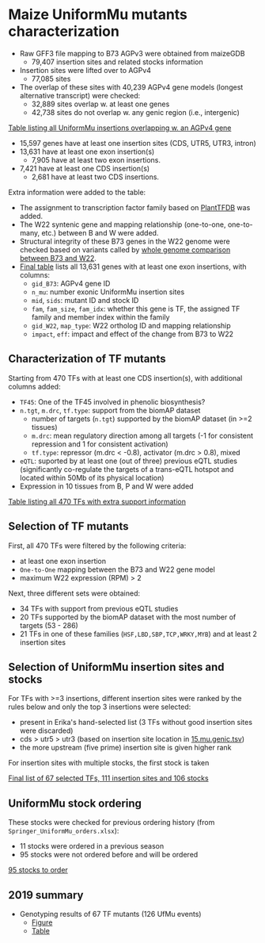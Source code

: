 Maize UniformMu mutants characterization
================

* Raw GFF3 file mapping to B73 AGPv3 were obtained from maizeGDB
  * 79,407 insertion sites and related stocks information
* Insertion sites were lifted over to AGPv4
  * 77,085 sites
* The overlap of these sites with 40,239 AGPv4 gene models (longest alternative transcript) were checked:
  * 32,889 sites overlap w. at least one genes
  * 42,738 sites do not overlap w. any genic region (i.e., intergenic)

[Table listing all UniformMu insertions overlapping w. an AGPv4 gene](15.mu.genic.tsv)

* 15,597 genes have at least one insertion sites (CDS, UTR5, UTR3, intron)
* 13,631 have at least one exon insertion(s)
  * 7,905 have at least two exon insertions.
* 7,421 have at least one CDS insertion(s)
  * 2,681 have at least two CDS insertions.

Extra information were added to the table:
* The assignment to transcription factor family based on [PlantTFDB](http://planttfdb.cbi.pku.edu.cn/index.php?sp=Zma) was added.
* The W22 syntenic gene and mapping relationship (one-to-one, one-to-many, etc.) between B and W were added.
* Structural integrity of these B73 genes in the W22 genome were checked based on variants called by [whole genome comparison between B73 and W22](https://github.com/orionzhou/wgc/blob/master/Rmd/wgc.md).
* [Final table](16.gene.mu.tsv) lists all 13,631 genes with at least one exon insertions, with columns:
  * `gid_B73`: AGPv4 gene ID
  * `n_mu`: number exonic UniformMu insertion sites
  * `mid`, `sids`: mutant ID and stock ID
  * `fam`, `fam_size`, `fam_idx`: whether this gene is TF, the assigned TF family and member index within the family
  * `gid_W22`, `map_type`: W22 ortholog ID and mapping relationship
  * `impact`, `eff`: impact and effect of the change from B73 to W22

## Characterization of TF mutants

Starting from 470 TFs with at least one CDS insertion(s), with additional columns added:
* `TF45`: One of the TF45 involved in phenolic biosynthesis?
* `n.tgt`, `m.drc`, `tf.type`: support from the biomAP dataset
  * number of targets (`n.tgt`) supported by the biomAP dataset (in >=2 tissues)
  * `m.drc`: mean regulatory direction among all targets (-1 for consistent repression and 1 for consistent activation)
  * `tf.type`: repressor (m.drc < -0.8), activator (m.drc > 0.8), mixed
* `eQTL`: suported by at least one (out of three) previous eQTL studies (significantly co-regulate the targets of a trans-eQTL hotspot and located within 50Mb of its physical location)
* Expression in 10 tissues from B, P and W were added

[Table listing all 470 TFs with extra support information](21.tf.note.tsv)

## Selection of TF mutants

First, all 470 TFs were filtered by the following criteria:
* at least one exon insertion
* `One-to-One` mapping between the B73 and W22 gene model
* maximum W22 expression (RPM) > 2

Next, three different sets were obtained:
* 34 TFs with support from previous eQTL studies
* 20 TFs supported by the biomAP dataset with the most number of targets (53 - 286)
* 21 TFs in one of these families (`HSF,LBD,SBP,TCP,WRKY,MYB`) and at least 2 insertion sites

## Selection of UniformMu insertion sites and stocks

For TFs with >=3 insertions, different insertion sites were ranked by the rules below and only the top 3 insertions were selected:
* present in Erika's hand-selected list (3 TFs without good insertion sites were discarded)
* cds > utr5 > utr3 (based on insertion site location in [15.mu.genic.tsv](15.mu.genic.tsv))
* the more upstream (five prime) insertion site is given higher rank

For insertion sites with multiple stocks, the first stock is taken

[Final list of 67 selected TFs, 111 insertion sites and 106 stocks](https://docs.google.com/spreadsheets/d/1O4fHFqv-60JWQNa0E55ePWOd7gGJdj89HCXyt8e1nVA/edit?usp=sharing)

## UniformMu stock ordering

These stocks were checked for previous ordering history (from `Springer_UniformMu_orders.xlsx`):
* 11 stocks were ordered in a previous season
* 95 stocks were not ordered before and will be ordered

[95 stocks to order](https://docs.google.com/spreadsheets/d/1O4fHFqv-60JWQNa0E55ePWOd7gGJdj89HCXyt8e1nVA/edit?usp=sharing)

## 2019 summary
* Genotyping results of 67 TF mutants (126 UfMu events)
  * [Figure](75.summary2019.pdf)
  * [Table](75.summary2019.tsv)

